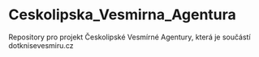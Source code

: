# Ceskolipska_Vesmirna_Agentura
Repository pro projekt Českolipské Vesmírné Agentury, která je součástí dotknisevesmiru.cz
